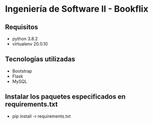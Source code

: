 # Ingeniería de Software II - Bookflix

## Requisitos
* python 3.8.2
* virtualenv 20.0.10

## Tecnologías utilizadas
* Bootstrap
* Flask
* MySQL

## Instalar los paquetes especificados en requirements.txt
* pip install -r requirements.txt
